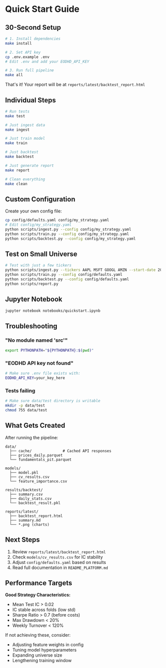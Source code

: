 # Quick Start Guide

## 30-Second Setup

```bash
# 1. Install dependencies
make install

# 2. Set API key
cp .env.example .env
# Edit .env and add your EODHD_API_KEY

# 3. Run full pipeline
make all
```

That's it! Your report will be at `reports/latest/backtest_report.html`

## Individual Steps

```bash
# Run tests
make test

# Just ingest data
make ingest

# Just train model
make train

# Just backtest
make backtest

# Just generate report
make report

# Clean everything
make clean
```

## Custom Configuration

Create your own config file:

```bash
cp config/defaults.yaml config/my_strategy.yaml
# Edit config/my_strategy.yaml
python scripts/ingest.py --config config/my_strategy.yaml
python scripts/train.py --config config/my_strategy.yaml
python scripts/backtest.py --config config/my_strategy.yaml
```

## Test on Small Universe

```bash
# Test with just a few tickers
python scripts/ingest.py --tickers AAPL MSFT GOOGL AMZN --start-date 2022-01-01 --end-date 2023-12-31
python scripts/train.py --config config/defaults.yaml
python scripts/backtest.py --config config/defaults.yaml
python scripts/report.py
```

## Jupyter Notebook

```bash
jupyter notebook notebooks/quickstart.ipynb
```

## Troubleshooting

### "No module named 'src'"
```bash
export PYTHONPATH="${PYTHONPATH}:$(pwd)"
```

### "EODHD API key not found"
```bash
# Make sure .env file exists with:
EODHD_API_KEY=your_key_here
```

### Tests failing
```bash
# Make sure data/test directory is writable
mkdir -p data/test
chmod 755 data/test
```

## What Gets Created

After running the pipeline:

```
data/
  ├── cache/              # Cached API responses
  ├── prices_daily.parquet
  └── fundamentals_pit.parquet

models/
  ├── model.pkl
  ├── cv_results.csv
  └── feature_importance.csv

results/backtest/
  ├── summary.csv
  ├── daily_stats.csv
  └── backtest_result.pkl

reports/latest/
  ├── backtest_report.html
  ├── summary.md
  └── *.png (charts)
```

## Next Steps

1. Review `reports/latest/backtest_report.html`
2. Check `models/cv_results.csv` for IC stability
3. Adjust `config/defaults.yaml` based on results
4. Read full documentation in `README_PLATFORM.md`

## Performance Targets

**Good Strategy Characteristics:**
- Mean Test IC > 0.02
- IC stable across folds (low std)
- Sharpe Ratio > 0.7 (before costs)
- Max Drawdown < 20%
- Weekly Turnover < 120%

If not achieving these, consider:
- Adjusting feature weights in config
- Tuning model hyperparameters
- Expanding universe size
- Lengthening training window
